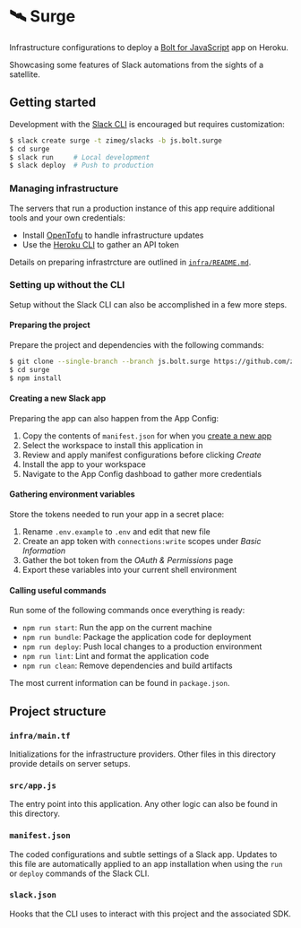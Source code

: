 # 🛰️ Surge

Infrastructure configurations to deploy a [Bolt for JavaScript][bolt] app on
Heroku.

Showcasing some features of Slack automations from the sights of a satellite.

## Getting started

Development with the [Slack CLI][cli] is encouraged but requires customization:

```sh
$ slack create surge -t zimeg/slacks -b js.bolt.surge
$ cd surge
$ slack run     # Local development
$ slack deploy  # Push to production
```

### Managing infrastructure

The servers that run a production instance of this app require additional tools
and your own credentials:

- Install [OpenTofu][opentofu] to handle infrastructure updates
- Use the [Heroku CLI][hcli] to gather an API token

Details on preparing infrastrcture are outlined in [`infra/README.md`][infra].

### Setting up without the CLI

Setup without the Slack CLI can also be accomplished in a few more steps.

#### Preparing the project

Prepare the project and dependencies with the following commands:

```sh
$ git clone --single-branch --branch js.bolt.surge https://github.com/zimeg/slacks surge
$ cd surge
$ npm install
```

#### Creating a new Slack app

Preparing the app can also happen from the App Config:

1. Copy the contents of `manifest.json` for when you [create a new app][new]
2. Select the workspace to install this application in
3. Review and apply manifest configurations before clicking *Create*
4. Install the app to your workspace
5. Navigate to the App Config dashboad to gather more credentials

#### Gathering environment variables

Store the tokens needed to run your app in a secret place:

1. Rename `.env.example` to `.env` and edit that new file
2. Create an app token with `connections:write` scopes under *Basic Information*
3. Gather the bot token from the *OAuth & Permissions* page
4. Export these variables into your current shell environment

#### Calling useful commands

Run some of the following commands once everything is ready:

- `npm run start`: Run the app on the current machine
- `npm run bundle`: Package the application code for deployment
- `npm run deploy`: Push local changes to a production environment
- `npm run lint`: Lint and format the application code
- `npm run clean`: Remove dependencies and build artifacts

The most current information can be found in `package.json`.

## Project structure

### `infra/main.tf`

Initializations for the infrastructure providers. Other files in this directory
provide details on server setups.

### `src/app.js`

The entry point into this application. Any other logic can also be found in this
directory.

### `manifest.json`

The coded configurations and subtle settings of a Slack app. Updates to this
file are automatically applied to an app installation when using the `run` or
`deploy` commands of the Slack CLI.

### `slack.json`

Hooks that the CLI uses to interact with this project and the associated SDK.

<!-- a collection of links -->
[bolt]: https://github.com/slackapi/bolt-js
[cli]: https://api.slack.com/automation/cli
[hcli]: https://devcenter.heroku.com/articles/heroku-cli
[infra]: ./infra/README.md
[new]: https://api.slack.com/apps?new_app=1
[opentofu]: https://opentofu.org/docs/intro/install
